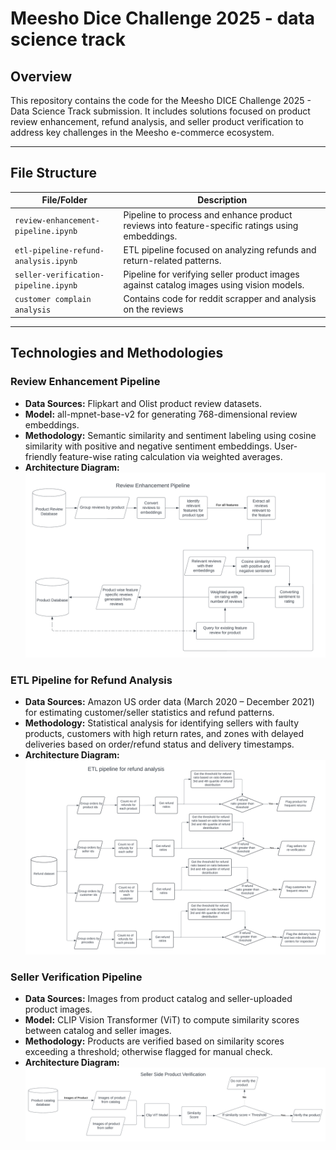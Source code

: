 # Meesho Dice Challenge 2025 - data science track

## Overview
This repository contains the code for the Meesho DICE Challenge 2025 - Data Science Track submission. It includes solutions focused on product review enhancement, refund analysis, and seller product verification to address key challenges in the Meesho e-commerce ecosystem.

---

## File Structure

| File/Folder                   | Description                                                        |
|------------------------------|--------------------------------------------------------------------|
| `review-enhancement-pipeline.ipynb`| Pipeline to process and enhance product reviews into feature-specific ratings using embeddings. |
| `etl-pipeline-refund-analysis.ipynb` | ETL pipeline focused on analyzing refunds and return-related patterns.            |
| `seller-verification-pipeline.ipynb`| Pipeline for verifying seller product images against catalog images using vision models.|
| `customer complain analysis`| Contains code for reddit scrapper and analysis on the reviews|

---

## Technologies and Methodologies

### Review Enhancement Pipeline
- **Data Sources:** Flipkart and Olist product review datasets.
- **Model:** all-mpnet-base-v2 for generating 768-dimensional review embeddings.
- **Methodology:** Semantic similarity and sentiment labeling using cosine similarity with positive and negative sentiment embeddings. User-friendly feature-wise rating calculation via weighted averages.
- **Architecture Diagram:** ![review enhancement pipeline](./images/review-enhancement-pipeline.png)

### ETL Pipeline for Refund Analysis
- **Data Sources:** Amazon US order data (March 2020 – December 2021) for estimating customer/seller statistics and refund patterns.
- **Methodology:** Statistical analysis for identifying sellers with faulty products, customers with high return rates, and zones with delayed deliveries based on order/refund status and delivery timestamps.
- **Architecture Diagram:** ![etl-pipeline-refund](./images/etl-pipeline-refund.png)

### Seller Verification Pipeline
- **Data Sources:** Images from product catalog and seller-uploaded product images.
- **Model:** CLIP Vision Transformer (ViT) to compute similarity scores between catalog and seller images.
- **Methodology:** Products are verified based on similarity scores exceeding a threshold; otherwise flagged for manual check.
- **Architecture Diagram:** ![seller-verification](./images/seller-verification.png)
